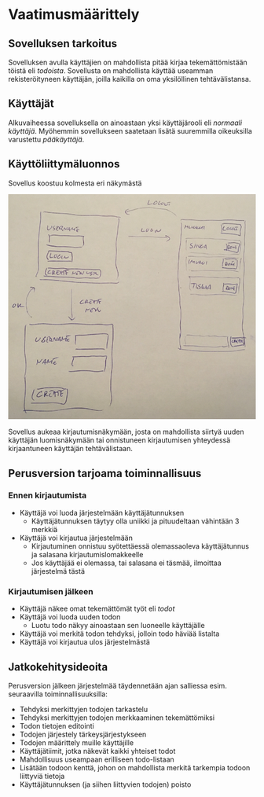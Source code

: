 # Vaatimusmäärittely

## Sovelluksen tarkoitus

Sovelluksen avulla käyttäjien on mahdollista pitää kirjaa tekemättömistään töistä eli _todoista_. Sovellusta on mahdollista käyttää useamman rekisteröityneen käyttäjän, joilla kaikilla on oma yksilöllinen tehtävälistansa.

## Käyttäjät

Alkuvaiheessa sovelluksella on ainoastaan yksi käyttäjärooli eli _normaali käyttäjä_. Myöhemmin sovellukseen saatetaan lisätä suuremmilla oikeuksilla varustettu _pääkäyttäjä_.

## Käyttöliittymäluonnos

Sovellus koostuu kolmesta eri näkymästä

![](./kuvat/kayttoliittyma-hahmotelma.png)

Sovellus aukeaa kirjautumisnäkymään, josta on mahdollista siirtyä uuden käyttäjän luomisnäkymään tai onnistuneen kirjautumisen yhteydessä kirjaantuneen käyttäjän tehtävälistaan.

## Perusversion tarjoama toiminnallisuus

### Ennen kirjautumista

- Käyttäjä voi luoda järjestelmään käyttäjätunnuksen
  - Käyttäjätunnuksen täytyy olla uniikki ja pituudeltaan vähintään 3 merkkiä
- Käyttäjä voi kirjautua järjestelmään
  - Kirjautuminen onnistuu syötettäessä olemassaoleva käyttäjätunnus ja salasana kirjautumislomakkeelle
  - Jos käyttäjää ei olemassa, tai salasana ei täsmää, ilmoittaa järjestelmä tästä

### Kirjautumisen jälkeen

- Käyttäjä näkee omat tekemättömät työt eli _todot_
- Käyttäjä voi luoda uuden todon
  - Luotu todo näkyy ainoastaan sen luoneelle käyttäjälle
- Käyttäjä voi merkitä todon tehdyksi, jolloin todo häviää listalta
- Käyttäjä voi kirjautua ulos järjestelmästä

## Jatkokehitysideoita

Perusversion jälkeen järjestelmää täydennetään ajan salliessa esim. seuraavilla toiminnallisuuksilla:

- Tehdyksi merkittyjen todojen tarkastelu
- Tehdyksi merkittyjen todojen merkkaaminen tekemättömiksi
- Todon tietojen editointi
- Todojen järjestely tärkeysjärjestykseen
- Todojen määrittely muille käyttäjille
- Käyttäjätiimit, jotka näkevät kaikki yhteiset todot
- Mahdollisuus useampaan erilliseen todo-listaan
- Lisätään todoon kenttä, johon on mahdollista merkitä tarkempia todoon liittyviä tietoja
- Käyttäjätunnuksen (ja siihen liittyvien todojen) poisto

